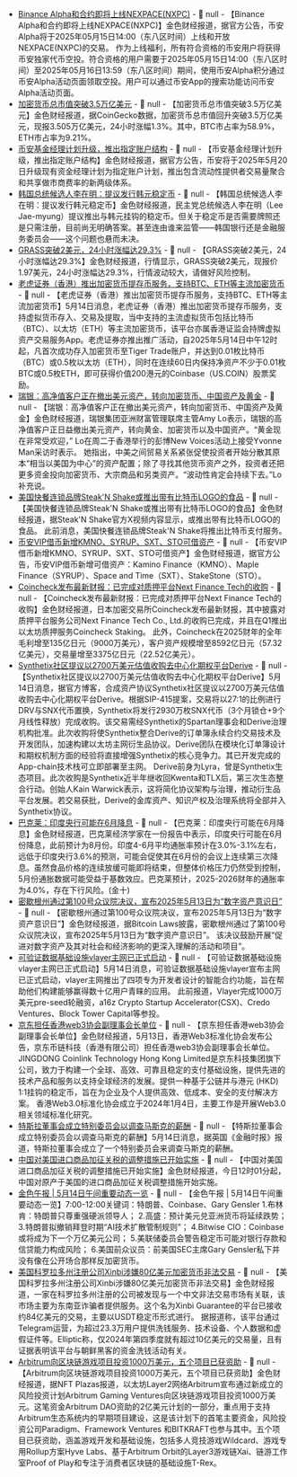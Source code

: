 - [Binance Alpha和合约即将上线NEXPACE(NXPC)]() - 📰 null - 【Binance Alpha和合约即将上线NEXPACE(NXPC)】金色财经报道，据官方公告，币安Alpha将于2025年05月15日14:00（东八区时间）上线和开放NEXPACE(NXPC)的交易。 
作为上线福利，所有符合资格的币安用户将获得币安独家代币空投。符合资格的用户需要于2025年05月15日14:00（东八区时间）至2025年05月16日13:59（东八区时间）期间，使用币安Alpha积分通过币安Alpha活动页面领取空投。用户可以通过币安App的搜索功能访问币安Alpha活动页面。
- [加密货币总市值突破3.5万亿美元]() - 📰 null - 【加密货币总市值突破3.5万亿美元】金色财经报道，据CoinGecko数据，加密货币总市值回升突破3.5万亿美元，现报3.505万亿美元，24小时涨幅1.3%。其中，BTC市占率为58.9%，ETH市占率为9.21%。
- [币安基金经理计划升级，推出指定账户结构](https://www.binance.com/en/support/announcement/detail/43c187a56fcd4c6e9f8e5d0d50a26a96) - 📰 null - 【币安基金经理计划升级，推出指定账户结构】金色财经报道，据官方公告，币安将于2025年5月20日升级现有资金经理计划为指定账户计划，推出包含流动性提供者交易量聚合和共享做市商费率的新两级体系。
- [韩国总统候选人李在明：提议发行韩元稳定币](https://coinpedia.org/news/south-korea-pushes-for-new-crypto-regulations-ahead-of-election/) - 📰 null - 【韩国总统候选人李在明：提议发行韩元稳定币】金色财经报道，民主党总统候选人李在明（Lee Jae-myung）提议推出与韩元挂钩的稳定币。但关于稳定币是否需要牌照还是只需注册，目前尚无明确答案。甚至连由谁来监管——韩国银行还是金融服务委员会——这个问题也悬而未决。
- [GRASS突破2美元，24小时涨幅达29.3%](https://www.coingecko.com/zh/%E6%95%B0%E5%AD%97%E8%B4%A7%E5%B8%81/grass) - 📰 null - 【GRASS突破2美元，24小时涨幅达29.3%】金色财经报道，行情显示，GRASS突破2美元，现报价1.97美元，24小时涨幅达29.3%，行情波动较大，请做好风险控制。
- [老虎证券（香港）推出加密货币提存币服务，支持BTC、ETH等主流加密货币](https://news.cnyes.com/news/id/5978994) - 📰 null - 【老虎证券（香港）推出加密货币提存币服务，支持BTC、ETH等主流加密货币】5月14日消息，老虎证券（香港）推出加密货币提存币服务，支持虚拟货币存入、交易及提取，当中支持的主流虚拟货币包括比特币（BTC）、以太坊（ETH）等主流加密货币，该平台亦属香港证监会持牌虚拟资产交易服务App。老虎证券亦推出推广活动，自2025年5月14日中午12时起，凡首次成功存入加密货币至Tiger Trade账户，并达到0.01枚比特币（BTC）或0.5枚以太坊（ETH），同时在连续60日内保持净资产不少于0.01枚BTC或0.5枚ETH，即可获得价值200港元的Coinbase（US.COIN）股票奖励。
- [瑞银：高净值客户正在撤出美元资产，转向加密货币、中国资产及黄金](https://finance.sina.com.cn/roll/2025-05-14/doc-inewnqmn0778825.shtml) - 📰 null - 【瑞银：高净值客户正在撤出美元资产，转向加密货币、中国资产及黄金】金色财经报道，瑞银集团亚洲财富管理联席主管Amy Lo表示，瑞银的高净值客户正日益撤出美元资产，转向黄金、加密货币以及中国资产。“黄金现在非常受欢迎，” Lo在周二于香港举行的彭博New Voices活动上接受Yvonne Man采访时表示。 
她指出，中美之间贸易关系紧张促使投资者开始分散其原本“相当以美国为中心”的资产配置；除了寻找其他货币资产之外，投资者还把更多资金投向加密货币、大宗商品和另类资产。“波动性肯定会持续下去。”Lo补充说。
- [美国快餐连锁品牌Steak'N Shake或推出带有比特币LOGO的食品](https://x.com/SteaknShake/status/1922468353274233139) - 📰 null - 【美国快餐连锁品牌Steak'N Shake或推出带有比特币LOGO的食品】金色财经报道，据Steak'N Shake官方X视频内容显示，或推出带有比特币LOGO的食品。 
此前消息，美国快餐连锁品牌Steak'N Shake将推出比特币支付服务。
- [币安VIP借币新增KMNO、SYRUP、SXT、STO可借资产]() - 📰 null - 【币安VIP借币新增KMNO、SYRUP、SXT、STO可借资产】金色财经报道，据官方公告，币安VIP借币新增可借资产：Kamino Finance（KMNO）、Maple Finance（SYRUP）、Space and Time（SXT）、StakeStone（STO）。
- [Coincheck发布最新财报：已完成对质押平台Next Finance Tech的收购](https://www.businesswire.com/news/home/20250513550831/en/Coincheck-Reports-Financial-Results-for-Fourth-Quarter-and-Year-Ended-March-31-2025) - 📰 null - 【Coincheck发布最新财报：已完成对质押平台Next Finance Tech的收购】金色财经报道，日本加密交易所Coincheck发布最新财报，其中披露对质押平台服务公司Next Finance Tech Co., Ltd.的收购已完成，并且在Q1推出以太坊质押服务Coincheck Staking。 
此外，Coincheck在2025财年的全年毛利增至135亿日元（9000万美元），客户资产规模增至8592亿日元（57.32亿美元），交易量增至3375亿日元（22.52亿美元）。
- [Synthetix社区提议以2700万美元估值收购去中心化期权平台Derive](https://blog.synthetix.io/synthetix-derive-set-to-unite-for-mainnet-perpetual-futures/) - 📰 null - 【Synthetix社区提议以2700万美元估值收购去中心化期权平台Derive】5月14日消息，据官方博客，合成资产协议Synthetix社区提议以2700万美元估值收购去中心化期权平台Derive。根据SIP-415提案，交易将以27:1的比例进行DRV与SNX代币置换，Synthetix将发行2930万枚SNX代币（3个月锁仓+9个月线性释放）完成收购。该交易需经Synthetix的Spartan理事会和Derive治理机构批准。此次收购将使Synthetix整合Derive的订单簿永续合约交易技术及开发团队，加速构建以太坊主网衍生品协议。Derive团队在模块化订单簿设计和期权机制方面的经验将直接增强Synthetix的核心竞争力。其已开发完成的App-chain技术栈可立即部署至主网。 
Derive前身为Lyra，曾是Synthetix生态项目。此次收购是Synthetix近半年继收回Kwenta和TLX后，第三次生态整合行动。创始人Kain Warwick表示，这将简化协议架构与治理，推动衍生品平台发展。若交易获批，Derive的金库资产、知识产权及治理系统将全部并入Synthetix协议。
- [巴克莱：印度央行可能在6月降息]() - 📰 null - 【巴克莱：印度央行可能在6月降息】金色财经报道，巴克莱经济学家在一份报告中表示，印度央行可能在6月份降息，此前预计为8月份。印度4-6月平均通胀率预计在3.0%-3.1%左右，远低于印度央行3.6%的预测，可能会促使其在6月份的会议上连续第三次降息。虽然食品价格的连续放缓可能即将结束，但整体价格压力仍然受到控制，5月份通胀数据可能受益于基数效应。巴克莱预计，2025-2026财年的通胀率为4.0%，存在下行风险。(金十)
- [密歇根州通过第100号众议院决议，宣布2025年5月13日为“数字资产意识日”](https://x.com/Bitcoin_Laws/status/1922514725574685158) - 📰 null - 【密歇根州通过第100号众议院决议，宣布2025年5月13日为“数字资产意识日”】金色财经报道，据Bitcoin Laws披露，密歇根州通过了第100号众议院决议，宣布2025年5月13日为“数字资产意识日”。 
该决议鼓励开展“促进对数字资产及其对社会和经济影响的更深入理解的活动和项目”。
- [可验证数据基础设施vlayer主网已正式启动](https://www.vlayer.xyz/blog/vlayer-launches-mainnet-the-next-step-in-making-smart-contracts-useful-for-billions) - 📰 null - 【可验证数据基础设施vlayer主网已正式启动】5月14日消息，可验证数据基础设施vlayer宣布主网已正式启动，vlayer主网推出了四项专为开发者设计的智能合约功能，旨在帮助他们构建能够赢得数十亿用户青睐的应用。 
此前报道，Vlayer完成1000万美元pre-seed轮融资，a16z Crypto Startup Accelerator(CSX)、Credo Ventures、Block Tower Capital等参投。
- [京东担任香港web3协会副理事会长单位](https://mp.weixin.qq.com/s/EEi757cx-8Bsp9SKAe8wFw) - 📰 null - 【京东担任香港web3协会副理事会长单位】金色财经报道，5月13日，香港Web3标准化协会发布公告，京东币链科技（香港有限公司）担任香港web3协会副理事会长单位。 
JINGDONG Coinlink Technology Hong Kong Limited是京东科技集团旗下公司，致力于构建一个全球、高效、可靠且稳定的支付基础设施，提供先进的技术产品和服务以支持全球经济的发展。提供一种基于公链并与港元 (HKD) 1:1挂钩的稳定币，旨在为企业及个人提供高效、低成本、安全的支付解决方案。 
香港Web3.0标准化协会成立于2024年1月4日，主要工作是开展Web3.0相关领域标准化研究。
- [特斯拉董事会成立特别委员会以调查马斯克的薪酬]() - 📰 null - 【特斯拉董事会成立特别委员会以调查马斯克的薪酬】5月14日消息，据英国《金融时报》报道，特斯拉董事会成立了一个特别委员会来调查马斯克的薪酬。
- [中国对美国进口商品加征关税的调整措施已开始实施]() - 📰 null - 【中国对美国进口商品加征关税的调整措施已开始实施】金色财经报道，今日12时01分起，中国对原产于美国的进口商品加征关税调整措施开始实施。
- [金色午报 | 5月14日午间重要动态一览]() - 📰 null - 【金色午报 | 5月14日午间重要动态一览】7:00-12:00关键词：特朗普、Coinbase、Gary Gensler 
1.布林肯：特朗普只尊重强硬派领导人； 
2.高盛：预计美元兑亚洲货币将延续跌势； 
3.特朗普拟撤销拜登时期“AI技术扩散管制规则”； 
4.Bitwise CIO：Coinbase或将成为下一个万亿美元公司； 
5.美联储委员会警告稳定币可能对银行存款和信贷能力构成风险； 
6.美国前众议员：前美国SEC主席Gary Gensler私下并没有像在公开场合那样反加密货币。
- [美国科罗拉多州注册公司Xinbi涉嫌80亿美元加密货币非法交易](https://cointelegraph.com/news/crypto-black-market-xinbi-colorado-based-firm) - 📰 null - 【美国科罗拉多州注册公司Xinbi涉嫌80亿美元加密货币非法交易】金色财经报道，一家在科罗拉多州注册的公司被发现与一个中文非法交易市场有关联，该市场主要为东南亚诈骗者提供服务。这个名为Xinbi Guarantee的平台已接收约84亿美元的交易，主要以USDT稳定币形式进行。 
据报道称，该平台通过Telegram运营，为超过23.3万用户提供洗钱服务、技术设备、个人数据和虚假证件等。Elliptic称，仅2024年第四季度就有超过10亿美元的交易量，且有证据表明该平台与朝鲜黑客的资金洗钱活动有关。
- [Arbitrum向区块链游戏项目投资1000万美元，五个项目已获资助](https://nftplazas.com/arbitrum-commits-10-million-to-blockchain-gaming-projects/?ref=onepagecrypto.com) - 📰 null - 【Arbitrum向区块链游戏项目投资1000万美元，五个项目已获资助】金色财经报道，据NFT Plazas报道，以太坊Layer2网络Arbitrum宣布通过新成立的风险投资计划Arbitrum Gaming Ventures向区块链游戏项目投资1000万美元。这笔资金Arbitrum DAO资助的2亿美元计划的一部分，重点用于支持Arbitrum生态系统内的早期项目建设，这是该计划下的首笔主要资金，风险投资公司Paradigm、Framework Ventures 和BITKRAFT也参与其中。五个项目已获资助，涵盖游戏开发和基础设施，包括多人竞技游戏Wildcard、游戏专用Rollup方案Hyve Labs、基于Arbitrum Orbit的Layer3游戏链Xai、链游工作室Proof of Play和专注于消费者区块链的基础设施T-Rex。
